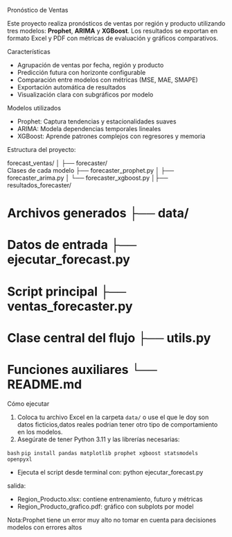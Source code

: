 Pronóstico de Ventas

Este proyecto realiza pronósticos de ventas por región y producto utilizando tres modelos: **Prophet**, **ARIMA** y **XGBoost**. Los resultados se exportan en formato Excel y PDF con métricas de evaluación y gráficos comparativos.

Características

- Agrupación de ventas por fecha, región y producto
- Predicción futura con horizonte configurable
- Comparación entre modelos con métricas (MSE, MAE, SMAPE)
- Exportación automática de resultados
- Visualización clara con subgráficos por modelo

Modelos utilizados

- Prophet: Captura tendencias y estacionalidades suaves
- ARIMA: Modela dependencias temporales lineales
- XGBoost: Aprende patrones complejos con regresores y memoria


Estructura del proyecto:

forecast_ventas/ │ ├── forecaster/              
Clases de cada modelo ├── forecaster_prophet.py │   ├── forecaster_arima.py │   └── forecaster_xgboost.py │├── resultados_forecaster/  
# Archivos generados ├── data/                   
# Datos de entrada ├── ejecutar_forecast.py    
# Script principal ├── ventas_forecaster.py    
# Clase central del flujo ├── utils.py                 
# Funciones auxiliares └── README.md

Cómo ejecutar

1. Coloca tu archivo Excel en la carpeta `data/` o use el que le doy son datos ficticios,datos reales podrian tener otro tipo de comportamiento en los modelos.
2. Asegúrate de tener Python 3.11 y las librerías necesarias:

`bash`
`pip install pandas matplotlib prophet xgboost statsmodels openpyxl`

- Ejecuta el script desde terminal con:
python ejecutar_forecast.py

salida:
- Region_Producto.xlsx: contiene entrenamiento, futuro y métricas
- Region_Producto_grafico.pdf: gráfico con subplots por model

Nota:Prophet tiene un error muy alto no tomar en cuenta para decisiones modelos con errores altos 

